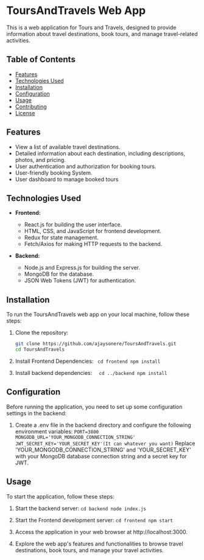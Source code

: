 # ToursAndTravels Web App

This is a web application for Tours and Travels, designed to provide information about travel destinations, book tours, and manage travel-related activities.

## Table of Contents

- [Features](#features)
- [Technologies Used](#technologies-used)
- [Installation](#installation)
- [Configuration](#configuration)
- [Usage](#usage)
- [Contributing](#contributing)
- [License](#license)

## Features

- View a list of available travel destinations.
- Detailed information about each destination, including descriptions, photos, and pricing.
- User authentication and authorization for booking tours.
- User-friendly booking System.
- User dashboard to manage booked tours

## Technologies Used

- **Frontend:**
  - React.js for building the user interface.
  - HTML, CSS, and JavaScript for frontend development.
  - Redux for state management.
  - Fetch/Axios for making HTTP requests to the backend.

- **Backend:**
  - Node.js and Express.js for building the server.
  - MongoDB for the database.
  - JSON Web Tokens (JWT) for authentication.

## Installation

To run the ToursAndTravels web app on your local machine, follow these steps:

1. Clone the repository:

   ```bash
   git clone https://github.com/ajaysonere/ToursAndTravels.git
   cd ToursAndTravels
2. Install Frontend Dependencies:
   `  cd frontend
      npm install  `
3. Install backend dependencies:
   `   cd ../backend
       npm install  `

## Configuration

Before running the application, you need to set up some configuration settings in the backend:

1. Create a .env file in the backend directory and configure the following environment variables:
   `
        PORT=3800
        MONGODB_URL='YOUR_MONGODB_CONNECTION_STRING'
        JWT_SECRET_KEY='YOUR_SECRET_KEY'(It can whatever you want)
   `
   Replace 'YOUR_MONGODB_CONNECTION_STRING' and 'YOUR_SECRET_KEY' with your MongoDB database connection string and a secret key for JWT.

## Usage

To start the application, follow these steps:

1. Start the backend server:
   `
     cd backend
     node index.js
   `
2. Start the Frontend development server:
   `
    cd frontend
    npm start
  `
3. Access the application in your web browser at http://localhost:3000.

4. Explore the web app's features and functionalities to browse travel destinations, book tours, and manage your travel activities.

